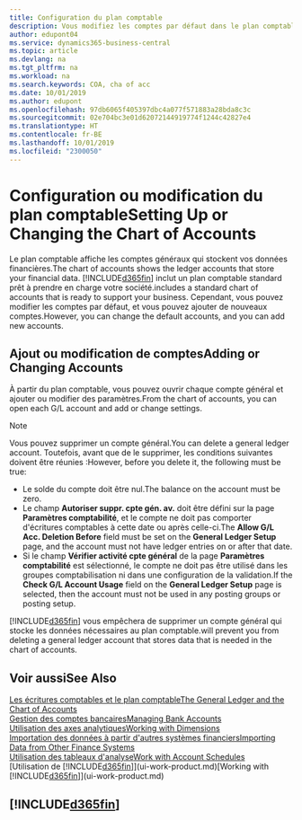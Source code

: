 ```yaml
---
title: Configuration du plan comptable
description: Vous modifiez les comptes par défaut dans le plan comptable, et vous pouvez ajouter de nouveaux comptes.
author: edupont04
ms.service: dynamics365-business-central
ms.topic: article
ms.devlang: na
ms.tgt_pltfrm: na
ms.workload: na
ms.search.keywords: COA, cha of acc
ms.date: 10/01/2019
ms.author: edupont
ms.openlocfilehash: 97db6065f405397dbc4a077f571883a28bda8c3c
ms.sourcegitcommit: 02e704bc3e01d62072144919774f1244c42827e4
ms.translationtype: HT
ms.contentlocale: fr-BE
ms.lasthandoff: 10/01/2019
ms.locfileid: "2300050"
---
```

# <a name="setting-up-or-changing-the-chart-of-accounts"></a><span data-ttu-id="e0f93-103">Configuration ou modification du plan comptable</span><span class="sxs-lookup"><span data-stu-id="e0f93-103">Setting Up or Changing the Chart of Accounts</span></span>
<span data-ttu-id="e0f93-104">Le plan comptable affiche les comptes généraux qui stockent vos données financières.</span><span class="sxs-lookup"><span data-stu-id="e0f93-104">The chart of accounts shows the ledger accounts that store your financial data.</span></span> [!INCLUDE[d365fin](includes/d365fin_md.md)] <span data-ttu-id="e0f93-105">inclut un plan comptable standard prêt à prendre en charge votre société.</span><span class="sxs-lookup"><span data-stu-id="e0f93-105">includes a standard chart of accounts that is ready to support your business.</span></span>
<span data-ttu-id="e0f93-106">Cependant, vous pouvez modifier les comptes par défaut, et vous pouvez ajouter de nouveaux comptes.</span><span class="sxs-lookup"><span data-stu-id="e0f93-106">However, you can change the default accounts, and you can add new accounts.</span></span>  

## <a name="adding-or-changing-accounts"></a><span data-ttu-id="e0f93-107">Ajout ou modification de comptes</span><span class="sxs-lookup"><span data-stu-id="e0f93-107">Adding or Changing Accounts</span></span>
<span data-ttu-id="e0f93-108">À partir du plan comptable, vous pouvez ouvrir chaque compte général et ajouter ou modifier des paramètres.</span><span class="sxs-lookup"><span data-stu-id="e0f93-108">From the chart of accounts, you can open each G/L account and add or change settings.</span></span>

> [!NOTE]  
>   <span data-ttu-id="e0f93-109">Vous pouvez supprimer un compte général.</span><span class="sxs-lookup"><span data-stu-id="e0f93-109">You can delete a general ledger account.</span></span> <span data-ttu-id="e0f93-110">Toutefois, avant que de le supprimer, les conditions suivantes doivent être réunies :</span><span class="sxs-lookup"><span data-stu-id="e0f93-110">However, before you delete it, the following must be true:</span></span>  
>  
>   * <span data-ttu-id="e0f93-111">Le solde du compte doit être nul.</span><span class="sxs-lookup"><span data-stu-id="e0f93-111">The balance on the account must be zero.</span></span>  
>   * <span data-ttu-id="e0f93-112">Le champ **Autoriser suppr. cpte gén. av.** doit être défini sur la page **Paramètres comptabilité**, et le compte ne doit pas comporter d'écritures comptables à cette date ou après celle-ci.</span><span class="sxs-lookup"><span data-stu-id="e0f93-112">The **Allow G/L Acc. Deletion Before** field must be set on the **General Ledger Setup** page, and the account must not have ledger entries on or after that date.</span></span>  
>   * <span data-ttu-id="e0f93-113">Si le champ **Vérifier activité cpte général** de la page **Paramètres comptabilité** est sélectionné, le compte ne doit pas être utilisé dans les groupes comptabilisation ni dans une configuration de la validation.</span><span class="sxs-lookup"><span data-stu-id="e0f93-113">If the **Check G/L Account Usage** field on the **General Ledger Setup** page is selected, then the account must not be used in any posting groups or posting setup.</span></span>  

[!INCLUDE[d365fin](includes/d365fin_md.md)] <span data-ttu-id="e0f93-114">vous empêchera de supprimer un compte général qui stocke les données nécessaires au plan comptable.</span><span class="sxs-lookup"><span data-stu-id="e0f93-114">will prevent you from deleting a general ledger account that stores data that is needed in the chart of accounts.</span></span>  

## <a name="see-also"></a><span data-ttu-id="e0f93-115">Voir aussi</span><span class="sxs-lookup"><span data-stu-id="e0f93-115">See Also</span></span>
[<span data-ttu-id="e0f93-116">Les écritures comptables et le plan comptable</span><span class="sxs-lookup"><span data-stu-id="e0f93-116">The General Ledger and the Chart of Accounts</span></span>](finance-general-ledger.md)  
[<span data-ttu-id="e0f93-117">Gestion des comptes bancaires</span><span class="sxs-lookup"><span data-stu-id="e0f93-117">Managing Bank Accounts</span></span>](bank-manage-bank-accounts.md)  
[<span data-ttu-id="e0f93-118">Utilisation des axes analytiques</span><span class="sxs-lookup"><span data-stu-id="e0f93-118">Working with Dimensions</span></span>](finance-dimensions.md)  
[<span data-ttu-id="e0f93-119">Importation des données à partir d'autres systèmes financiers</span><span class="sxs-lookup"><span data-stu-id="e0f93-119">Importing Data from Other Finance Systems</span></span>](across-import-data-configuration-packages.md)  
[<span data-ttu-id="e0f93-120">Utilisation des tableaux d'analyse</span><span class="sxs-lookup"><span data-stu-id="e0f93-120">Work with Account Schedules</span></span>](bi-how-work-account-schedule.md)  
<span data-ttu-id="e0f93-121">[Utilisation de [!INCLUDE[d365fin](includes/d365fin_md.md)]](ui-work-product.md)</span><span class="sxs-lookup"><span data-stu-id="e0f93-121">[Working with [!INCLUDE[d365fin](includes/d365fin_md.md)]](ui-work-product.md)</span></span>  

## [!INCLUDE[d365fin](includes/free_trial_md.md)]
